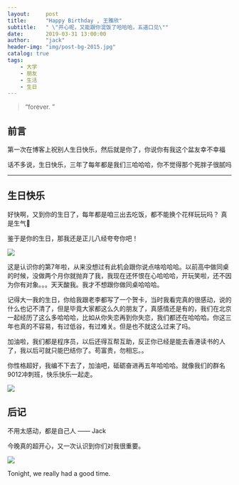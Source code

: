 ```yaml
---
layout:     post
title:      "Happy Birthday , 王雅欣"
subtitle:   " \"开心呢，又能跟你混饭了哈哈哈，五道口见\""
date:       2019-03-31 13:00:00
author:     "jack"
header-img: "img/post-bg-2015.jpg"
catalog: true
tags:
    - 大学
    - 朋友
    - 生活
    - 生日
---
```


> “forever. ”

## 前言

第一次在博客上祝别人生日快乐，然后就是你了，你说你有我这个盆友幸不幸福

话不多说，生日快乐，三年了每年都是我们三哈哈哈，你不觉得那个死胖子很腻吗

<p id = "build"></p>

------

## 生日快乐

好快啊，又到你的生日了，每年都是咱三出去吃饭，都不能换个花样玩玩吗？ 真是生气🐷

鉴于是你的生日，那我还是正儿八经夸夸你吧！

![](http://jackyanghc-picture.oss-cn-beijing.aliyuncs.com/007bgNxTly1g1mub7yaulj30u00u0wgj.jpg%29)

这是认识你的第7年啦，从来没想过有此机会跟你说点啥哈哈哈。以前高中做同桌的时候，没做两个月你就抛弃了我，我现在还怀恨在心哈哈哈，开玩笑啦，还不因为你有对象。。。天天酸我。我才不想跟你做同桌哈哈哈。

记得大一我的生日，你给我跟老李都写了一个贺卡，当时我看完真的很感动，说的什么也记不清了，但是毕竟大家都这么久的朋友了，真感情还是有的，我们在北京一起经历了这么多哈哈哈，比如从你失恋再到你失恋，我们都还在哈哈哈。你这三年也真的不容易，有过低谷，有过难关。但是也不就这么过来了吗。

加油啦，我们都是程序员，以后还得互帮互助，反正你已经是能去香港读书的人了，我以后可就只能巴结你了。苟富贵，勿相忘。。

你性格超好，我编不下去了，加油吧，砥砺奋进再五年哈哈哈。就像我们的群名9012冲刺班，快乐快乐一起走。

![](http://jackyanghc-picture.oss-cn-beijing.aliyuncs.com/007bgNxTly1g1mu7tbn1nj30u00u03zs.jpg%29)


## 后记

不用太感动，都是自己人  —— Jack

今晚真的超开心，又一次认识到你们对我很重要。

![](http://jackyanghc-picture.oss-cn-beijing.aliyuncs.com/007bgNxTly1g1mu70r12bj31090fix1c.jpg%29)

Tonight, we really had a good time.